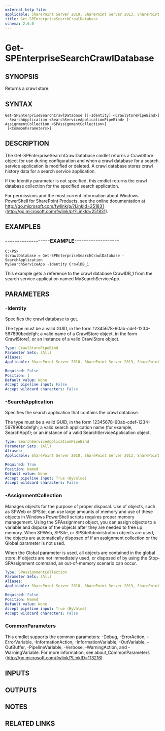 ```yaml
---
external help file: 
applicable: SharePoint Server 2010, SharePoint Server 2013, SharePoint Server 2016
title: Get-SPEnterpriseSearchCrawlDatabase
schema: 2.0.0
---
```


# Get-SPEnterpriseSearchCrawlDatabase

## SYNOPSIS
Returns a crawl store.

## SYNTAX

```
Get-SPEnterpriseSearchCrawlDatabase [[-Identity] <CrawlStorePipeBind>]
 -SearchApplication <SearchServiceApplicationPipeBind> [-AssignmentCollection <SPAssignmentCollection>]
 [<CommonParameters>]
```

## DESCRIPTION
The Get-SPEnterpriseSearchCrawlDatabase cmdlet returns a CrawlStore object for use during configuration and when a crawl database for a search service application is modified or deleted.
A crawl database stores crawl history data for a search service application.

If the Identity parameter is not specified, this cmdlet returns the crawl database collection for the specified search application.

For permissions and the most current information about Windows PowerShell for SharePoint Products, see the online documentation at http://go.microsoft.com/fwlink/p/?LinkId=251831 (http://go.microsoft.com/fwlink/p/?LinkId=251831).

## EXAMPLES

### -------------------EXAMPLE------------------- 
```
C:\PS>
$crawlDatabase = Get-SPEnterpriseSearchCrawlDatabase -SearchApplication
MySearchServiceApp -Identity CrawlDB_1
```

This example gets a reference to the crawl database CrawlDB_1 from the search service application named MySearchServiceApp.

## PARAMETERS

### -Identity
Specifies the crawl database to get.

The type must be a valid GUID, in the form 12345678-90ab-cdef-1234-567890bcdefgh; a valid name of a CrawlStore object, in the form CrawlStore1; or an instance of a valid CrawlStore object.

```yaml
Type: CrawlStorePipeBind
Parameter Sets: (All)
Aliases: 
Applicable: SharePoint Server 2010, SharePoint Server 2013, SharePoint Server 2016

Required: False
Position: 1
Default value: None
Accept pipeline input: False
Accept wildcard characters: False
```

### -SearchApplication
Specifies the search application that contains the crawl database.

The type must be a valid GUID, in the form 12345678-90ab-cdef-1234-567890bcdefgh; a valid search application name (for example, SearchApp1); or an instance of a valid SearchServiceApplication object.

```yaml
Type: SearchServiceApplicationPipeBind
Parameter Sets: (All)
Aliases: 
Applicable: SharePoint Server 2010, SharePoint Server 2013, SharePoint Server 2016

Required: True
Position: Named
Default value: None
Accept pipeline input: True (ByValue)
Accept wildcard characters: False
```

### -AssignmentCollection
Manages objects for the purpose of proper disposal.
Use of objects, such as SPWeb or SPSite, can use large amounts of memory and use of these objects in Windows PowerShell scripts requires proper memory management.
Using the SPAssignment object, you can assign objects to a variable and dispose of the objects after they are needed to free up memory.
When SPWeb, SPSite, or SPSiteAdministration objects are used, the objects are automatically disposed of if an assignment collection or the Global parameter is not used.

When the Global parameter is used, all objects are contained in the global store.
If objects are not immediately used, or disposed of by using the Stop-SPAssignment command, an out-of-memory scenario can occur.

```yaml
Type: SPAssignmentCollection
Parameter Sets: (All)
Aliases: 
Applicable: SharePoint Server 2010, SharePoint Server 2013, SharePoint Server 2016

Required: False
Position: Named
Default value: None
Accept pipeline input: True (ByValue)
Accept wildcard characters: False
```

### CommonParameters
This cmdlet supports the common parameters: -Debug, -ErrorAction, -ErrorVariable, -InformationAction, -InformationVariable, -OutVariable, -OutBuffer, -PipelineVariable, -Verbose, -WarningAction, and -WarningVariable. For more information, see about_CommonParameters (http://go.microsoft.com/fwlink/?LinkID=113216).

## INPUTS

## OUTPUTS

## NOTES

## RELATED LINKS


